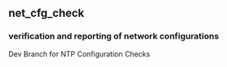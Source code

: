 ## net_cfg_check
### verification and reporting of network configurations

Dev Branch for NTP Configuration Checks